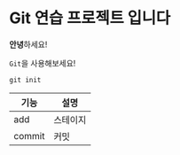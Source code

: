 # Git 연습 프로젝트 입니다

**안녕**하세요!

`Git`을 사용해보세요!
```
git init
```

|기능|설명|
|---|---|
|add|스테이지|
|commit|커밋|
